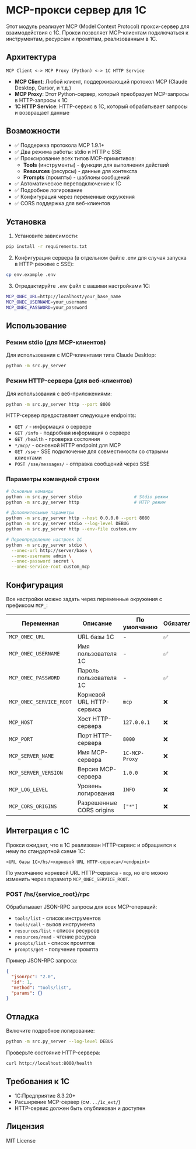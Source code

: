 # MCP-прокси сервер для 1С

Этот модуль реализует MCP (Model Context Protocol) прокси-сервер для взаимодействия с 1С. Прокси позволяет MCP-клиентам подключаться к инструментам, ресурсам и промптам, реализованным в 1С.

## Архитектура

```
MCP Client <-> MCP Proxy (Python) <-> 1C HTTP Service
```

- **MCP Client**: Любой клиент, поддерживающий протокол MCP (Claude Desktop, Cursor, и т.д.)
- **MCP Proxy**: Этот Python-сервер, который преобразует MCP-запросы в HTTP-запросы к 1С
- **1C HTTP Service**: HTTP-сервис в 1С, который обрабатывает запросы и возвращает данные

## Возможности

- ✅ Поддержка протокола MCP 1.9.1+
- ✅ Два режима работы: stdio и HTTP с SSE
- ✅ Проксирование всех типов MCP-примитивов:
  - **Tools** (инструменты) - функции для выполнения действий
  - **Resources** (ресурсы) - данные для контекста
  - **Prompts** (промпты) - шаблоны сообщений
- ✅ Автоматическое переподключение к 1С
- ✅ Подробное логирование
- ✅ Конфигурация через переменные окружения
- ✅ CORS поддержка для веб-клиентов

## Установка

1. Установите зависимости:
```bash
pip install -r requirements.txt
```

2. Конфигурация сервера (в отдельном файле .env для случая запуска в HTTP-режиме с SSE):
```bash
cp env.example .env
```

3. Отредактируйте `.env` файл с вашими настройками 1С:
```bash
MCP_ONEC_URL=http://localhost/your_base_name
MCP_ONEC_USERNAME=your_username
MCP_ONEC_PASSWORD=your_password
```

## Использование

### Режим stdio (для MCP-клиентов)

Для использования с MCP-клиентами типа Claude Desktop:

```bash
python -m src.py_server
```

### Режим HTTP-сервера (для веб-клиентов)

Для использования с веб-приложениями:

```bash
python -m src.py_server http --port 8000
```

HTTP-сервер предоставляет следующие endpoints:
- `GET /` - информация о сервере
- `GET /info` - подробная информация о сервере
- `GET /health` - проверка состояния
- `*/mcp/` - основной HTTP endpoint для MCP
- `GET /sse` - SSE подключение для совместимости со старыми клиентами
- `POST /sse/messages/` - отправка сообщений через SSE

### Параметры командной строки

```bash
# Основные команды
python -m src.py_server stdio                    # Stdio режим
python -m src.py_server http                     # HTTP режим

# Дополнительные параметры
python -m src.py_server http --host 0.0.0.0 --port 8080
python -m src.py_server stdio --log-level DEBUG
python -m src.py_server http --env-file custom.env

# Переопределение настроек 1С
python -m src.py_server stdio \
  --onec-url http://server/base \
  --onec-username admin \
  --onec-password secret \
  --onec-service-root custom_mcp
```

## Конфигурация

Все настройки можно задать через переменные окружения с префиксом `MCP_`:

| Переменная | Описание | По умолчанию | Обязательная |
|------------|----------|--------------|--------------|
| `MCP_ONEC_URL` | URL базы 1С | - | ✅ |
| `MCP_ONEC_USERNAME` | Имя пользователя 1С | - | ✅ |
| `MCP_ONEC_PASSWORD` | Пароль пользователя 1С | - | ✅ |
| `MCP_ONEC_SERVICE_ROOT` | Корневой URL HTTP-сервиса | `mcp` | ❌ |
| `MCP_HOST` | Хост HTTP-сервера | `127.0.0.1` | ❌ |
| `MCP_PORT` | Порт HTTP-сервера | `8000` | ❌ |
| `MCP_SERVER_NAME` | Имя MCP-сервера | `1C-MCP-Proxy` | ❌ |
| `MCP_SERVER_VERSION` | Версия MCP-сервера | `1.0.0` | ❌ |
| `MCP_LOG_LEVEL` | Уровень логирования | `INFO` | ❌ |
| `MCP_CORS_ORIGINS` | Разрешенные CORS origins | `["*"]` | ❌ |

## Интеграция с 1С

Прокси ожидает, что в 1С реализован HTTP-сервис и обращается к нему по стандартной схеме 1С:

```
<URL базы 1С>/hs/<корневой URL HTTP-сервиса>/<endpoint>
```

По умолчанию корневой URL HTTP-сервиса - `mcp`, но его можно изменить через параметр `MCP_ONEC_SERVICE_ROOT`.

### POST /hs/{service_root}/rpc
Обрабатывает JSON-RPC запросы для всех MCP-операций:
- `tools/list` - список инструментов
- `tools/call` - вызов инструмента
- `resources/list` - список ресурсов
- `resources/read` - чтение ресурса
- `prompts/list` - список промптов
- `prompts/get` - получение промпта

Пример JSON-RPC запроса:
```json
{
  "jsonrpc": "2.0",
  "id": 1,
  "method": "tools/list",
  "params": {}
}
```

## Отладка

Включите подробное логирование:
```bash
python -m src.py_server --log-level DEBUG
```

Проверьте состояние HTTP-сервера:
```bash
curl http://localhost:8000/health
```

## Требования к 1С

- 1С:Предприятие 8.3.20+
- Расширение MCP-сервер (см. `../1c_ext/`)
- HTTP-сервис должен быть опубликован и доступен

## Лицензия

MIT License